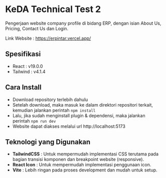 # KeDA Technical Test 2

Pengerjaan website company profile di bidang ERP, dengan isian About Us, Pricing, Contact Us dan Login.

Link Website : https://erpintar.vercel.app/

## Spesifikasi

- React : v19.0.0
- Tailwind : v4.1.4

## Cara Install

- Download repository terlebih dahulu
- Setelah download, maka masuk ke dalam direktori repositori terkait, kemudian jalankan perintah ```npm install```
- Lalu, jika sudah menginstall plugin & dependensi, maka jalankan perintah ```npm run dev```
- Website dapat diakses melalui url http://localhost:5173

## Teknologi yang Digunakan

- **TailwindCSS** : Untuk mempermudah implementasi CSS terutama pada bagian transisi komponen dan breakpoint website (responsive).
- **React Icon** : Untuk mempermudah implementasi penggunaan icon.
- **Vite** : Lebih ringan pada proses development dan mudah untuk setup.